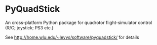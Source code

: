 PyQuadStick
===========

An cross-platform Python package for quadrotor flight-simulator control (R/C; joystick; PS3 etc.)

See http://home.wlu.edu/~levys/software/pyquadstick/ for details
